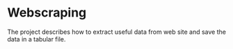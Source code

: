 # Webscraping
The project describes how to extract useful data from  web site and save the data in a tabular file.
